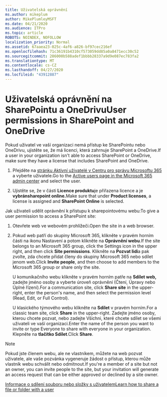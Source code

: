 ```yaml
---
title: Uživatelská oprávnění
ms.author: mikeplum
author: MikePlumleyMSFT
ms.date: 04/21/2020
ms.audience: ITPro
ms.topic: article
ROBOTS: NOINDEX, NOFOLLOW
localization_priority: Normal
ms.assetid: 67aaea23-025c-4af6-a826-bf97cec216ef
ms.openlocfilehash: 71c36191b4310cf573059dd85a0a8471ecc30c52
ms.sourcegitcommit: 286000b588adef1bbbb28337a9d9e087ec783fa2
ms.translationtype: MT
ms.contentlocale: cs-CZ
ms.lasthandoff: 04/27/2020
ms.locfileid: "43912887"
---
```

# <a name="user-permissions-in-sharepoint-and-onedrive"></a><span data-ttu-id="e7c91-102">Uživatelská oprávnění na SharePointu a OneDrivu</span><span class="sxs-lookup"><span data-stu-id="e7c91-102">User permissions in SharePoint and OneDrive</span></span>

<span data-ttu-id="e7c91-103">Pokud uživatel ve vaší organizaci nemá přístup ke SharePointu nebo OneDrivu, ujistěte se, že má licenci, která zahrnuje SharePoint a OneDrive.</span><span class="sxs-lookup"><span data-stu-id="e7c91-103">If a user in your organization isn't able to access SharePoint or OneDrive, make sure they have a license that includes SharePoint and OneDrive.</span></span> 
  
1. <span data-ttu-id="e7c91-104">Přejděte na [stránku Aktivní uživatelé v Centru pro správu Microsoftu 365](https://portal.office.com/adminportal/home#/users) a vyberte uživatele.</span><span class="sxs-lookup"><span data-stu-id="e7c91-104">Go to the [Active users page in the Microsoft 365 admin center](https://portal.office.com/adminportal/home#/users) and select the user.</span></span> 
    
2. <span data-ttu-id="e7c91-105">Ujistěte se, že v části **Licence produktu**je přiřazena licence a je **vybránsharepoint online.**</span><span class="sxs-lookup"><span data-stu-id="e7c91-105">Make sure that under **Product licenses**, a license is assigned and **SharePoint Online** is selected.</span></span> 
    
 <span data-ttu-id="e7c91-106">Jak uživateli udělit oprávnění k přístupu k sharepointovému webu:</span><span class="sxs-lookup"><span data-stu-id="e7c91-106">To give a user permission to access a SharePoint site:</span></span> 
  
1. <span data-ttu-id="e7c91-107">Otevřete web ve webovém prohlížeči.</span><span class="sxs-lookup"><span data-stu-id="e7c91-107">Open the site in a web browser.</span></span>
    
2. <span data-ttu-id="e7c91-108">Pokud web patří do skupiny Microsoft 365, klikněte v pravém horním části na ikonu Nastavení a potom klikněte na **Oprávnění webu**.</span><span class="sxs-lookup"><span data-stu-id="e7c91-108">If the site belongs to an Microsoft 365 group, click the Settings icon in the upper right, and then click **Site permissions**.</span></span> <span data-ttu-id="e7c91-109">Klikněte na **Pozvat lidi**a pak zvolte, zda chcete přidat členy do skupiny Microsoft 365 nebo sdílet jenom web.</span><span class="sxs-lookup"><span data-stu-id="e7c91-109">Click **Invite people**, and then choose to add members to the Microsoft 365 group or share only the site.</span></span> 
    
    <span data-ttu-id="e7c91-110">U komunikačního webu klikněte v pravém horním patře na **Sdílet web,** zadejte jméno osoby a vyberte úroveň oprávnění (Čtení, Úpravy nebo Úplné řízení).</span><span class="sxs-lookup"><span data-stu-id="e7c91-110">For a communication site, click **Share site** in the upper-right, enter the person's name, and then select the permission level (Read, Edit, or Full Control).</span></span> 
    
    <span data-ttu-id="e7c91-111">U klasického týmového webu klikněte na **Sdílet** v pravém horním.</span><span class="sxs-lookup"><span data-stu-id="e7c91-111">For a classic team site, click **Share** in the upper-right.</span></span> <span data-ttu-id="e7c91-112">Zadejte jméno osoby, kterou chcete pozvat, nebo zadejte Všichni, které chcete sdílet se všemi uživateli ve vaší organizaci.</span><span class="sxs-lookup"><span data-stu-id="e7c91-112">Enter the name of the person you want to invite or type Everyone to share with everyone in your organization.</span></span> <span data-ttu-id="e7c91-113">Klepněte na **tlačítko Sdílet**.</span><span class="sxs-lookup"><span data-stu-id="e7c91-113">Click **Share**.</span></span>
    
> [!NOTE]
> <span data-ttu-id="e7c91-114">Pokud jste členem webu, ale ne vlastníkem, můžete na web pozvat uživatele, ale vaše pozvánka vygeneruje žádost o přístup, kterou může vlastník webu schválit nebo odmítnout.</span><span class="sxs-lookup"><span data-stu-id="e7c91-114">If you're a member of a site but not an owner, you can invite people to the site, but your invitation will generate an access request that can be either approved or declined by a site owner.</span></span> 
  
[<span data-ttu-id="e7c91-115">Informace o sdílení souboru nebo složky s uživatelem</span><span class="sxs-lookup"><span data-stu-id="e7c91-115">Learn how to share a file or folder with a user</span></span>](https://go.microsoft.com/fwlink/?linkid=533408)
  

